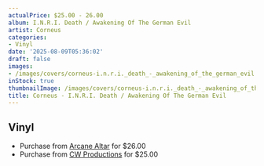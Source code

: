 ```yaml
---
actualPrice: $25.00 - 26.00
album: I.N.R.I. Death / Awakening Of The German Evil
artist: Corneus
categories:
- Vinyl
date: '2025-08-09T05:36:02'
draft: false
images:
- /images/covers/corneus-i.n.r.i._death_-_awakening_of_the_german_evil.png
inStock: true
thumbnailImage: /images/covers/corneus-i.n.r.i._death_-_awakening_of_the_german_evil-thumb.png
title: Corneus - I.N.R.I. Death / Awakening Of The German Evil
---
```


## Vinyl
* Purchase from [Arcane Altar](https://arcanealtar.bigcartel.com/product/corneus-inri-death-awakening-of-the-german-evil-12-lp) for $26.00
* Purchase from [CW Productions](https://shop.cwproductions.net/products/corneus-i-n-r-i-death-awakening-of-the-german-evil-lp) for $25.00
